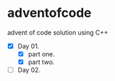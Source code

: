 # adventofcode
advent of code solution using C++

- [x] Day 01.
	- [x] part one.
	- [x] part two.
- [ ] Day 02.
